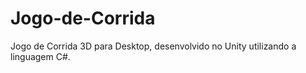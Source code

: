 # Jogo-de-Corrida
Jogo de Corrida 3D para Desktop, desenvolvido no Unity utilizando a linguagem C#.
